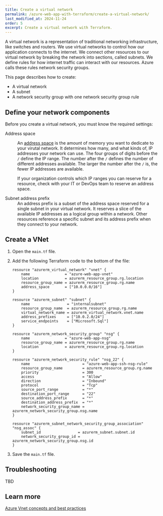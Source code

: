 ```yaml
---
title: Create a virtual network
permalink: /azure-web-app-with-terraform/create-a-virtual-network/
last_modified_at: 2024-11-24
order: 5
excerpt: Create a virtual network with Terraform.
---
```


A virtual network is a representation of traditional networking infrastructure, like switches and routers. We use virtual networks to control how our application connects to the internet. We connect other resources to our virtual network by breaking the network into sections, called subnets. We define rules for how internet traffic can interact with our resources. Azure calls these rules network security groups.

This page describes how to create:

- A virtual network
- A subnet
- A network security group with one network security group rule

## Define your network components

Before you create a virtual network, you must know the required settings:

<div>
  <dl>
    <dt>Address space</dt>
    <dd><p>An <a href="(https://www.techtarget.com/searchstorage/definition/address-space">address space</a> is the amount of memory you want to dedicate to your virutal network. It determines how many, and what kinds of, IP addresses your network can use. The four groups of digits before the <code>/</code> define the IP range. The number after the <code>/</code> defines the number of different addresses available. The larger the number after the <code>/</code> is, the fewer IP addresses are available.</p><p>If your organization controls which IP ranges you can reserve for a resource, check with your IT or DevOps team to reserve an address space.</p></dd>
    <dt>Subnet address prefix</dt>
    <dd>An address prefix is a subset of the address space reserved for a single subnet in your virtual network. It reserves a slice of the available IP addresses as a logical group within a network. Other resources reference a specific subnet and its address prefix when they connect to your network.</dd>
  </dl>
</div>

## Create a VNet

1. Open the `main.tf` file.
1. Add the following Terraform code to the bottom of the file:

    ```hcl
    resource "azurerm_virtual_network" "vnet" {
        name                = "azure-web-app-vnet"
        location            = azurerm_resource_group.rg.location
        resource_group_name = azurerm_resource_group.rg.name
        address_space       = ["10.0.0.0/16"]
    }

    resource "azurerm_subnet" "subnet" {
        name                 = "internalsubnet"
        resource_group_name  = azurerm_resource_group.rg.name
        virtual_network_name = azurerm_virtual_network.vnet.name
        address_prefixes     = ["10.0.2.0/24"]
        service_endpoints    = ["Microsoft.Sql"]
    }

    resource "azurerm_network_security_group" "nsg" {
        name                = "azure-web-app-nsg"
        resource_group_name = azurerm_resource_group.rg.name
        location            = azurerm_resource_group.rg.location
    }

    resource "azurerm_network_security_rule" "nsg_22" {
        name                        = "azure-web-app-ssh-nsg-rule"
        resource_group_name         = azurerm_resource_group.rg.name
        priority                    = 300
        access                      = "Allow"
        direction                   = "Inbound"
        protocol                    = "Tcp"
        source_port_range           = "*"
        destination_port_range      = "22"
        source_address_prefix       = "*"
        destination_address_prefix  = "*"
        network_security_group_name = azurerm_network_security_group.nsg.name
    }

    resource "azurerm_subnet_network_security_group_association" "nsg_assoc" {
        subnet_id                 = azurerm_subnet.subnet.id
        network_security_group_id = azurerm_network_security_group.nsg.id
    }
    ```

1. Save the `main.tf` file.

## Troubleshooting

TBD

## Learn more

[Azure Vnet concepts and best practices](https://learn.microsoft.com/en-us/azure/virtual-network/concepts-and-best-practices)

